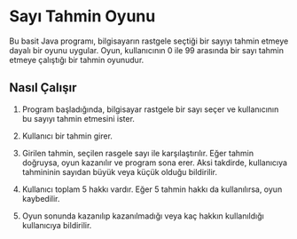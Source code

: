 # Sayı Tahmin Oyunu

Bu basit Java programı, bilgisayarın rastgele seçtiği bir sayıyı tahmin etmeye dayalı bir oyunu uygular. 
Oyun, kullanıcının 0 ile 99 arasında bir sayı tahmin etmeye çalıştığı bir tahmin oyunudur.

## Nasıl Çalışır

1. Program başladığında, bilgisayar rastgele bir sayı seçer ve kullanıcının bu sayıyı tahmin etmesini ister.

2. Kullanıcı bir tahmin girer.

3. Girilen tahmin, seçilen rasgele sayı ile karşılaştırılır. Eğer tahmin doğruysa, oyun kazanılır ve program sona erer. Aksi takdirde, kullanıcıya tahmininin sayıdan büyük veya küçük olduğu bildirilir.

6. Kullanıcı toplam 5 hakkı vardır. Eğer 5 tahmin hakkı da kullanılırsa, oyun kaybedilir.

7. Oyun sonunda kazanılıp kazanılmadığı veya kaç hakkın kullanıldığı kullanıcıya bildirilir.


